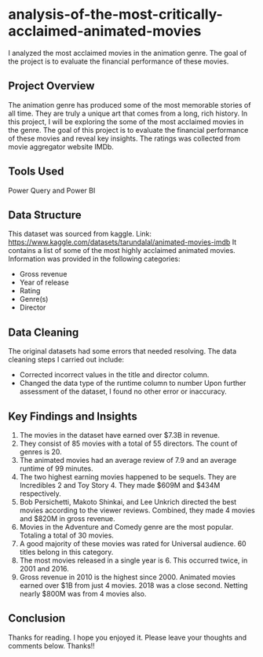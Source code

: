 # analysis-of-the-most-critically-acclaimed-animated-movies
I analyzed the most acclaimed movies in the animation genre. The goal of the project is to evaluate the financial performance of these movies. 
## Project Overview
The animation genre has produced some of the most memorable stories of all time.
They are truly a unique art that comes from a long, rich history. 
In this project, I will be exploring the some of the most acclaimed movies in the genre. 
The goal of this project is to evaluate the financial performance of these movies and reveal key insights. The ratings was collected from movie aggregator website IMDb.
## Tools Used 
Power Query and Power BI
## Data Structure 
This dataset was sourced from kaggle. Link: https://www.kaggle.com/datasets/tarundalal/animated-movies-imdb
It contains a list of some of the most highly acclaimed animated movies. Information was provided in the following categories:
* Gross revenue
* Year of release
* Rating
* Genre(s)
* Director
## Data Cleaning 
The original datasets had some errors that needed resolving. The data cleaning steps I carried out include:
* Corrected incorrect values in the title and director column.
* Changed the data type of the runtime column to number
Upon further assessment of the dataset, I found no other error or inaccuracy.
## Key Findings and Insights
1. The movies in the dataset have earned over $7.3B in revenue.
2. They consist of 85 movies with a total of 55 directors. The count of genres is 20.
3. The animated movies had an average review of 7.9 and an average runtime of 99 minutes.
4. The two highest earning movies happened to be sequels. They are Incredibles 2 and Toy Story 4. They made $609M and $434M respectively.
5. Bob Persichetti, Makoto Shinkai, and Lee Unkrich directed the best movies according to the viewer reviews. Combined, they made 4 movies and $820M in gross revenue.
6. Movies in the Adventure and Comedy genre are the most popular. Totaling a total of 30 movies.
7. A good majority of these movies was rated for Universal audience. 60 titles belong in this category.
8. The most movies released in a single year is 6. This occurred twice, in 2001 and 2016.
9. Gross revenue in 2010 is the highest since 2000. Animated movies earned over $1B from just 4 movies. 2018 was a close second. Netting nearly $800M was from 4 movies also.
## Conclusion 
Thanks for reading. I hope you enjoyed it. Please leave your thoughts and comments below. Thanks!!
